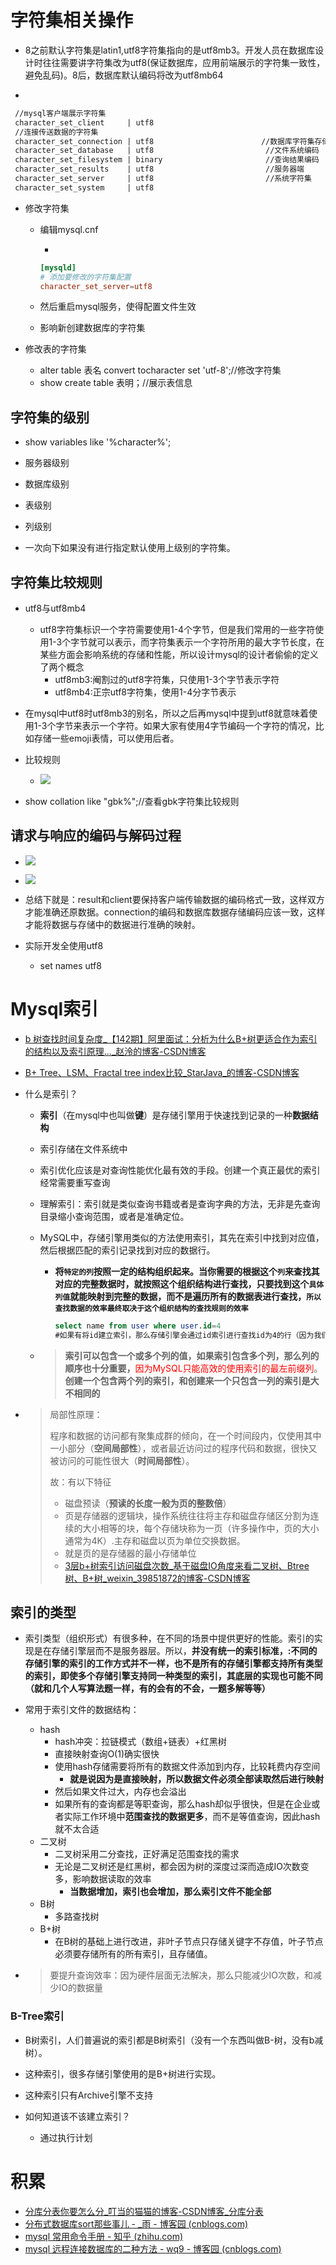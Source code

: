 # 字符集相关操作

- 8之前默认字符集是latin1,utf8字符集指向的是utf8mb3。开发人员在数据库设计时往往需要讲字符集改为utf8(保证数据库，应用前端展示的字符集一致性，避免乱码)。8后，数据库默认编码将改为utf8mb64

- 

  ```tex
   //mysql客户端展示字符集
   character_set_client     | utf8      
   //连接传送数据的字符集
   character_set_connection | utf8                        //数据库字符集存储编码                                 
   character_set_database   | utf8                         //文件系统编码                                 
   character_set_filesystem | binary                       //查询结果编码                                
   character_set_results    | utf8                         //服务器端                                
   character_set_server     | utf8                         //系统字符集                                 
   character_set_system     | utf8
  ```


- 修改字符集

  - 编辑mysql.cnf

    - 
      
      ```cnf
      [mysqld]
      # 添加要修改的字符集配置
      character_set_server=utf8
      ```
      
      
  
  - 然后重启mysql服务，使得配置文件生效
  
  - 影响新创建数据库的字符集
  
- 修改表的字符集

  - alter  table 表名 convert tocharacter set 'utf-8';//修改字符集
  - show create table 表明；//展示表信息 

## 字符集的级别

- show variables like '%character%';

- 服务器级别
- 数据库级别
- 表级别
- 列级别
- 一次向下如果没有进行指定默认使用上级别的字符集。

## 字符集比较规则

- utf8与utf8mb4
  - utf8字符集标识一个字符需要使用1-4个字节，但是我们常用的一些字符使用1-3个字节就可以表示，而字符集表示一个字符所用的最大字节长度，在某些方面会影响系统的存储和性能，所以设计mysql的设计者偷偷的定义了两个概念
    - utf8mb3:阉割过的utf8字符集，只使用1-3个字节表示字符
    - utf8mb4:正宗utf8字符集，使用1-4分字节表示
- 在mysql中utf8时utf8mb3的别名，所以之后再mysql中提到utf8就意味着使用1-3个字节来表示一个字符。如果大家有使用4字节编码一个字符的情况，比如存储一些emoji表情，可以使用后者。
- 比较规则
  - ![](img\20220307140831.jpg)

- show collation like "gbk%";//查看gbk字符集比较规则

## 请求与响应的编码与解码过程

- ![](img\20220307141707.jpg)
- ![](img\20220307142143.jpg)

- 总结下就是：result和client要保持客户端传输数据的编码格式一致，这样双方才能准确还原数据。connection的编码和数据库数据存储编码应该一致，这样才能将数据与存储中的数据进行准确的映射。
- 实际开发全使用utf8
  - set names utf8

# Mysql索引

- [b 树查找时间复杂度_【142期】阿里面试：分析为什么B+树更适合作为索引的结构以及索引原理..._赵泠的博客-CSDN博客](https://blog.csdn.net/weixin_26843605/article/details/112125184)

- [B+ Tree、LSM、Fractal tree index比较_StarJava_的博客-CSDN博客](https://blog.csdn.net/qq_35425070/article/details/84320419)

- 什么是索引？

  - **索引**（在mysql中也叫做**键**）是存储引擎用于快速找到记录的一种**数据结构**

  - 索引存储在文件系统中

  - 索引优化应该是对查询性能优化最有效的手段。创建一个真正最优的索引经常需要重写查询

  - 理解索引：索引就是类似查询书籍或者是查询字典的方法，无非是先查询目录缩小查询范围，或者是准确定位。

  - MySQL中，存储引擎用类似的方法使用索引，其先在索引中找到对应值，然后根据匹配的索引记录找到对应的数据行。

    - **将``特定的列``按照一定的结构组织起来。当你需要的根据这个`列`来查找其对应的完整数据时，就按照这个组织结构进行查找，只要找到这个``具体列值``就能映射到完整的数据，而不是遍历所有的数据表进行查找，``所以查找数据的效率最终取决于这个组织结构的查找规则的效率``**

      ```sql
      select name from user where user.id=4
      #如果有将id建立索引，那么存储引擎会通过id索引进行查找id为4的行（因为我们这里还没有讲索引具体的组织方式，innodb用的是B+树），然后将其数据行返回，最后映射name列进行返回
      ```

      

  - > **索引可以包含一个或多个列的值，如果索引包含多个列，那么列的顺序也十分重要，**<font color="red">因为MySQL只能高效的使用索引的最左前缀列</font>。**创建一个包含两个列的索引，和创建来一个只包含一列的索引是大不相同的**

- >
  >
  >局部性原理：
  >
  >程序和数据的访问都有聚集成群的倾向，在一个时间段内，仅使用其中一小部分（**空间局部性**），或者最近访问过的程序代码和数据，很快又被访问的可能性很大（**时间局部性**）。
  >
  >故：有以下特征
  >
  >- 磁盘预读（**预读的长度一般为页的整数倍**）
  >  - 页是存储器的逻辑块，操作系统往往将主存和磁盘存储区分割为连续的大小相等的块，每个存储块称为一页（许多操作中，页的大小通常为4K）.主存和磁盘以页为单位交换数据。
  >  - 就是页的是存储器的最小存储单位
  >- [3层b+树索引访问磁盘次数_基于磁盘IO角度来看二叉树、Btree树、B+树_weixin_39851872的博客-CSDN博客](https://blog.csdn.net/weixin_39851872/article/details/111254713)

## 索引的类型

- 索引类型（组织形式）有很多种，在不同的场景中提供更好的性能。索引的实现是在存储引擎层而不是服务器层。所以，**并没有统一的索引标准，:不同的存储引擎的索引的工作方式并不一样，也不是所有的存储引擎都支持所有类型的索引，即使多个存储引擎支持同一种类型的索引，其底层的实现也可能不同（就和几个人写算法题一样，有的会有的不会，一题多解等等）**

- 常用于索引文件的数据结构：

  - hash
    - hash冲突：拉链模式（数组+链表）+红黑树
    - 直接映射查询O(1)确实很快
    - 使用hash存储需要将所有的数据文件添加到内存，比较耗费内存空间
      - **就是说因为是直接映射，所以数据文件必须全部读取然后进行映射**
    - 然后如果文件过大，内存也会溢出
    - 如果所有的查询都是等职查询，那么hash却似乎很快，但是在企业或者实际工作环境中**范围查找的数据更多**，而不是等值查询，因此hash就不太合适
  - 二叉树
    - 二叉树采用二分查找，正好满足范围查找的需求
    - 无论是二叉树还是红黑树，都会因为树的深度过深而造成IO次数变多，影响数据读取的效率
      - **当数据增加，索引也会增加，那么索引文件不能全部**
  - B树
    - 多路查找树
  - B+树
    - 在B树的基础上进行改进，非叶子节点只存储关键字不存值，叶子节点必须要存储所有的所有索引，且存储值。

- >
  >
  >要提升查询效率：因为硬件层面无法解决，那么只能减少IO次数，和减少IO的数据量

### B-Tree索引

- B树索引，人们普遍说的索引都是B树索引（没有一个东西叫做B-树，没有b减树）。

- 这种索引，很多存储引擎使用的是B+树进行实现。

- 这种索引只有Archive引擎不支持

  









- 如何知道该不该建立索引？
  - 通过执行计划









# 积累

- [分库分表你要怎么分_叮当的猫猫的博客-CSDN博客_分库分表](https://blog.csdn.net/qq_40813329/article/details/121405366)
- [分布式数据库sort那些事儿 - _雨 - 博客园 (cnblogs.com)](https://www.cnblogs.com/shangyu/p/6258969.html)
- [mysql 常用命令手册 - 知乎 (zhihu.com)](https://zhuanlan.zhihu.com/p/259994094)
- [mysql 远程连接数据库的二种方法 - wq9 - 博客园 (cnblogs.com)](https://www.cnblogs.com/wq-9/articles/11062770.html)

